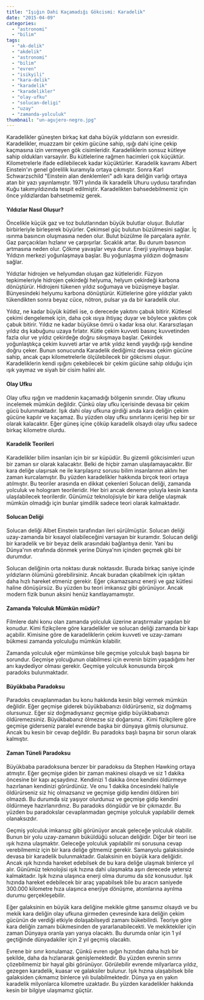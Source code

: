 ```yaml
---
title: "Işığın Dahi Kaçamadığı Gökcismi: Karadelik"
date: "2015-04-09"
categories: 
  - "astronomi"
  - "bilim"
tags: 
  - "ak-delik"
  - "akdelik"
  - "astronomi"
  - "bilim"
  - "evren"
  - "isikyili"
  - "kara-delik"
  - "karadelik"
  - "karadelikler"
  - "olay-ufku"
  - "solucan-deligi"
  - "uzay"
  - "zamanda-yolculuk"
thumbnail: "un-agujero-negro.jpg"
---
```


Karadelikler güneşten birkaç kat daha büyük yıldızların son evresidir. Karadelikler, muazzam bir çekim gücüne sahip, ışığı dahi içine çekip kaçmasına izin vermeyen gök cisimleridir. Karadeliklerin sonsuz kütleye sahip oldukları varsayılır. Bu kütlelerine rağmen hacimleri çok küçüktür. Kilometrelerle ifade edilebilecek kadar küçüktürler. Karadelik kavramı Albert Einstein'ın genel görelilik kuramıyla ortaya çıkmıştır. Sonra Karl Schwarzschild "Einstein alan denklemleri" adlı kara deliğin varlığı ortaya atan bir yazı yayınlamıştır. 1971 yılında ilk karadelik Uhuru uydusu tarafından Kuğu takımyıldızında tespit edilmiştir. Karadelikten bahsedebilmemiz için önce yıldızlardan bahsetmemiz gerek.

#### Yıldızlar Nasıl Oluşur?

Öncelikle küçük gaz ve toz bulutlarından büyük bulutlar oluşur. Bulutlar birbirleriyle birleşerek büyürler. Çekimsel güç bulutun büzülmesini sağlar. İç ısınma basıncın oluşmasına neden olur. Bulut büzülme ile parçalara ayrılır. Gaz parçacıkları hızlanır ve çarpışırlar. Sıcaklık artar. Bu durum basıncın artmasına neden olur. Çökme yavaşlar veya durur. Enerji yayılmaya başlar. Yıldızın merkezi yoğunlaşmaya başlar. Bu yoğunlaşma yıldızın doğmasını sağlar.

Yıldızlar hidrojen ve helyumdan oluşan gaz kütleleridir. Füzyon tepkimeleriyle hidrojen çekirdeği helyuma, helyum çekirdeği karbona dönüştürür. Hidrojeni tükenen yıldız soğumaya ve büzüşmeye başlar. Bünyesindeki helyumu karbona dönüştürür. Kütlelerine göre yıldızlar yakıtı tükendikten sonra beyaz cüce, nötron, pulsar ya da bir karadelik olur.

Yıldız, ne kadar büyük kütleli ise, o derecede yakıtını çabuk bitirir. Kütlesel çekimi dengelemek için, daha çok ısıya ihtiyaç duyar ve böylece yakıtını çok çabuk bitirir. Yıldız ne kadar büyükse ömrü o kadar kısa olur. Kararsızlaşan yıldız dış kabuğunu uzaya fırlatır. Kütle çekim kuvveti basınç kuvvetinden fazla olur ve yıldız çekirdeğe doğru sıkışmaya başlar. Çekirdek yoğunlaştıkça çekim kuvveti artar ve artık yıldız kendi yaydığı ışığı kendine doğru çeker. Bunun sonucunda Karadelik dediğimiz devasa çekim gücüne sahip, ancak çapı kilometrelerle ölçülebilecek bir gökcismi oluşur. Karadeliklerin kendi ışığını çekebilecek bir çekim gücüne sahip olduğu için ışık yaymaz ve siyah bir cisim halini alır.

#### Olay Ufku

Olay ufku ışığın ve maddenin kaçamadığı bölgenin sınırıdır. Olay ufkunu incelemek mümkün değildir. Çünkü olay ufku içerisinde devasa bir çekim gücü bulunmaktadır. Işık dahi olay ufkuna girdiği anda kara deliğin çekim gücüne kapılır ve kaçamaz. Bu yüzden olay ufku sınırlarını içerisi hep bir sır olarak kalacaktır. Eğer güneş içine çöküp karadelik olsaydı olay ufku sadece birkaç kilometre olurdu.

#### Karadelik Teorileri

Karadelikler bilim insanları için bir sır küpüdür. Bu gizemli gökcisimleri uzun bir zaman sır olarak kalacaktır. Belki de hiçbir zaman ulaşılamayacaktır. Bir kara deliğe ulaşırsak ne ile karşılaşırız sorusu bilim insanlarının aklını her zaman kurcalamıştır. Bu yüzden karadelikler hakkında birçok teori ortaya atılmıştır. Bu teoriler arasında en dikkat çekenleri Solucan deliği, zamanda yolculuk ve hologram teorileridir. Her biri ancak deneme yoluyla kesin kanıta ulaşılabilecek teorilerdir. Günümüz teknolojisiyle bir kara deliğe ulaşmak mümkün olmadığı için bunlar şimdilik sadece teori olarak kalmaktadır.

#### Solucan Deliği

Solucan deliği Albet Einstein tarafından ileri sürülmüştür. Solucan deliği uzay-zamanda bir kısayol olabileceğini varsayan bir kuramdır. Solucan deliği bir karadelik ve bir beyaz delik arasındaki bağlantıya denir. Yani bu Dünya'nın etrafında dönmek yerine Dünya'nın içinden geçmek gibi bir durumdur.

Solucan deliğinin orta noktası durak noktasıdır. Burada birkaç saniye içinde yıldızların ölümünü görebilirsiniz. Ancak buradan çıkabilmek için ışıktan daha hızlı hareket etmeniz gerekir. Eğer çıkamazsanız enerji ve gaz kütlesi haline dönüşürsüz. Bu yüzden bu teori imkansız gibi görünüyor. Ancak modern fizik bunun aksini henüz kanıtlayamamıştır.

#### Zamanda Yolculuk Mümkün müdür?

Filmlere dahi konu olan zamanda yolculuk üzerine araştırmalar yapılan bir konudur. Kimi fizikçilere göre karadelikler ve solucan deliği zamanda bir kapı açabilir. Kimisine göre de karadeliklerin çekim kuvveti ve uzay-zamanı bükmesi zamanda yolculuğu mümkün kılabilir.

Zamanda yolculuk eğer mümkünse bile geçmişe yolculuk başlı başına bir sorundur. Geçmişe yolcuğunun olabilmesi için evrenin bizim yaşadığımı her anı kaydediyor olması gerekir. Geçmişe yolculuk konusunda birçok paradoks bulunmaktadır.

#### Büyükbaba Paradoksu

Paradoks cevaplanmadan bu konu hakkında kesin bilgi vermek mümkün değildir. Eğer geçmişe giderek büyükbabanızı öldürürseniz, siz doğmamış olursunuz. Eğer siz doğmadıysanız geçmişe gidip büyükbabanızı öldüremezsiniz. Büyükbabanız ölmezse siz doğarsınız . Kimi fizikçilere göre geçmişe giderseniz paralel evrende başka bir dünyaya gitmiş olursunuz. Ancak bu kesin bir cevap değildir. Bu paradoks başlı başına bir sorun olarak kalmıştır.

#### Zaman Tüneli Paradoksu

Büyükbaba paradoksuna benzer bir paradoksu da Stephen Hawking ortaya atmıştır. Eğer geçmişe giden bir zaman makinesi olsaydı ve siz 1 dakika öncesine bir kapı açsaydınız. Kendinizi 1 dakika önce kendini öldürmeye hazırlanan kendinizi görürdünüz. Ve onu 1 dakika öncesindeki haliyle öldürürseniz siz hiç olmazsanız ve geçmişe gidip kendini öldüren biri olmazdı. Bu durumda siz yaşıyor olurdunuz ve geçmişe gidip kendini öldürmeye hazırlanırdınız. Bu paradoks döngüdür ve bir çıkmazdır. Bu yüzden bu paradokslar cevaplanmadan geçmişe yolculuk yapılabilir demek olanaksızdır.

Geçmiş yolculuk imkansız gibi görünüyor ancak geleceğe yolculuk olabilir. Bunun bir yolu uzay-zamanın büküldüğü solucan deliğidir. Diğer bir teori ise ışık hızına ulaşmaktır. Geleceğe yolculuk yapılabilir mi sorusuna cevap verebilmemiz için bir kara deliğe gitmemiz gerekir. Samanyolu galaksisinde devasa bir karadelik bulunmaktadır. Galaksinin en büyük kara deliğidir. Ancak ışık hızında hareket edebilsek de bu kara deliğe ulaşmak binlerce yıl alır. Günümüz teknolojisi ışık hızına dahi ulaşmakta aşırı derecede yetersiz kalmaktadır. Işık hızına ulaşınca enerji olma durumu da söz konusudur. Işık hızında hareket edebilecek bir araç yapabilsek bile bu aracın saniyede 300.000 kilometre hıza ulaşınca enerjiye dönüşme, atomlarına ayrılma durumu gerçekleşebilir.

Eğer galaksinin en büyük kara deliğine mekikle gitme şansımız olsaydı ve bu mekik kara deliğin olay ufkuna girmeden çevresinde kara deliğin çekim gücünün de verdiği etkiyle dolaşabilseydi zamanı bükebilirdi. Teoriye göre kara deliğin zamanı bükmesinden de yararlanabilecekti. Ve mekiktekiler için zaman Dünyaya oranla yarı yarıya olacaktı. Bu durumda onlar için 1 yıl geçtiğinde dünyadakiler için 2 yıl geçmiş olacaktı.

Evrene bir sınır konulamaz. Çünkü evren ışığın hızından daha hızlı bir şekilde, daha da hızlanarak genişlemektedir. Bu yüzden evrenin sırrını çözebilmemiz bir hayal gibi görünüyor. Görülebilir evrende milyarlarca yıldız, gezegen karadelik, kuasar ve galaksiler bulunur. Işık hızına ulaşabilsek bile galaksiden çıkmamız binlerce yılı bulabilmektedir. Dünya ya en yakın karadelik milyonlarca kilometre uzaktadır. Bu yüzden karadelikler hakkında kesin bir bilgiye ulaşmamız güçtür.
